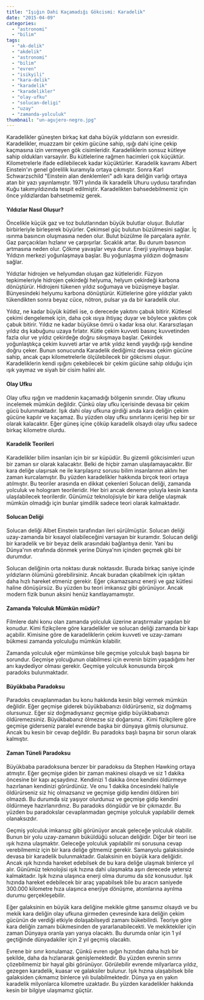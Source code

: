 ```yaml
---
title: "Işığın Dahi Kaçamadığı Gökcismi: Karadelik"
date: "2015-04-09"
categories: 
  - "astronomi"
  - "bilim"
tags: 
  - "ak-delik"
  - "akdelik"
  - "astronomi"
  - "bilim"
  - "evren"
  - "isikyili"
  - "kara-delik"
  - "karadelik"
  - "karadelikler"
  - "olay-ufku"
  - "solucan-deligi"
  - "uzay"
  - "zamanda-yolculuk"
thumbnail: "un-agujero-negro.jpg"
---
```


Karadelikler güneşten birkaç kat daha büyük yıldızların son evresidir. Karadelikler, muazzam bir çekim gücüne sahip, ışığı dahi içine çekip kaçmasına izin vermeyen gök cisimleridir. Karadeliklerin sonsuz kütleye sahip oldukları varsayılır. Bu kütlelerine rağmen hacimleri çok küçüktür. Kilometrelerle ifade edilebilecek kadar küçüktürler. Karadelik kavramı Albert Einstein'ın genel görelilik kuramıyla ortaya çıkmıştır. Sonra Karl Schwarzschild "Einstein alan denklemleri" adlı kara deliğin varlığı ortaya atan bir yazı yayınlamıştır. 1971 yılında ilk karadelik Uhuru uydusu tarafından Kuğu takımyıldızında tespit edilmiştir. Karadelikten bahsedebilmemiz için önce yıldızlardan bahsetmemiz gerek.

#### Yıldızlar Nasıl Oluşur?

Öncelikle küçük gaz ve toz bulutlarından büyük bulutlar oluşur. Bulutlar birbirleriyle birleşerek büyürler. Çekimsel güç bulutun büzülmesini sağlar. İç ısınma basıncın oluşmasına neden olur. Bulut büzülme ile parçalara ayrılır. Gaz parçacıkları hızlanır ve çarpışırlar. Sıcaklık artar. Bu durum basıncın artmasına neden olur. Çökme yavaşlar veya durur. Enerji yayılmaya başlar. Yıldızın merkezi yoğunlaşmaya başlar. Bu yoğunlaşma yıldızın doğmasını sağlar.

Yıldızlar hidrojen ve helyumdan oluşan gaz kütleleridir. Füzyon tepkimeleriyle hidrojen çekirdeği helyuma, helyum çekirdeği karbona dönüştürür. Hidrojeni tükenen yıldız soğumaya ve büzüşmeye başlar. Bünyesindeki helyumu karbona dönüştürür. Kütlelerine göre yıldızlar yakıtı tükendikten sonra beyaz cüce, nötron, pulsar ya da bir karadelik olur.

Yıldız, ne kadar büyük kütleli ise, o derecede yakıtını çabuk bitirir. Kütlesel çekimi dengelemek için, daha çok ısıya ihtiyaç duyar ve böylece yakıtını çok çabuk bitirir. Yıldız ne kadar büyükse ömrü o kadar kısa olur. Kararsızlaşan yıldız dış kabuğunu uzaya fırlatır. Kütle çekim kuvveti basınç kuvvetinden fazla olur ve yıldız çekirdeğe doğru sıkışmaya başlar. Çekirdek yoğunlaştıkça çekim kuvveti artar ve artık yıldız kendi yaydığı ışığı kendine doğru çeker. Bunun sonucunda Karadelik dediğimiz devasa çekim gücüne sahip, ancak çapı kilometrelerle ölçülebilecek bir gökcismi oluşur. Karadeliklerin kendi ışığını çekebilecek bir çekim gücüne sahip olduğu için ışık yaymaz ve siyah bir cisim halini alır.

#### Olay Ufku

Olay ufku ışığın ve maddenin kaçamadığı bölgenin sınırıdır. Olay ufkunu incelemek mümkün değildir. Çünkü olay ufku içerisinde devasa bir çekim gücü bulunmaktadır. Işık dahi olay ufkuna girdiği anda kara deliğin çekim gücüne kapılır ve kaçamaz. Bu yüzden olay ufku sınırlarını içerisi hep bir sır olarak kalacaktır. Eğer güneş içine çöküp karadelik olsaydı olay ufku sadece birkaç kilometre olurdu.

#### Karadelik Teorileri

Karadelikler bilim insanları için bir sır küpüdür. Bu gizemli gökcisimleri uzun bir zaman sır olarak kalacaktır. Belki de hiçbir zaman ulaşılamayacaktır. Bir kara deliğe ulaşırsak ne ile karşılaşırız sorusu bilim insanlarının aklını her zaman kurcalamıştır. Bu yüzden karadelikler hakkında birçok teori ortaya atılmıştır. Bu teoriler arasında en dikkat çekenleri Solucan deliği, zamanda yolculuk ve hologram teorileridir. Her biri ancak deneme yoluyla kesin kanıta ulaşılabilecek teorilerdir. Günümüz teknolojisiyle bir kara deliğe ulaşmak mümkün olmadığı için bunlar şimdilik sadece teori olarak kalmaktadır.

#### Solucan Deliği

Solucan deliği Albet Einstein tarafından ileri sürülmüştür. Solucan deliği uzay-zamanda bir kısayol olabileceğini varsayan bir kuramdır. Solucan deliği bir karadelik ve bir beyaz delik arasındaki bağlantıya denir. Yani bu Dünya'nın etrafında dönmek yerine Dünya'nın içinden geçmek gibi bir durumdur.

Solucan deliğinin orta noktası durak noktasıdır. Burada birkaç saniye içinde yıldızların ölümünü görebilirsiniz. Ancak buradan çıkabilmek için ışıktan daha hızlı hareket etmeniz gerekir. Eğer çıkamazsanız enerji ve gaz kütlesi haline dönüşürsüz. Bu yüzden bu teori imkansız gibi görünüyor. Ancak modern fizik bunun aksini henüz kanıtlayamamıştır.

#### Zamanda Yolculuk Mümkün müdür?

Filmlere dahi konu olan zamanda yolculuk üzerine araştırmalar yapılan bir konudur. Kimi fizikçilere göre karadelikler ve solucan deliği zamanda bir kapı açabilir. Kimisine göre de karadeliklerin çekim kuvveti ve uzay-zamanı bükmesi zamanda yolculuğu mümkün kılabilir.

Zamanda yolculuk eğer mümkünse bile geçmişe yolculuk başlı başına bir sorundur. Geçmişe yolcuğunun olabilmesi için evrenin bizim yaşadığımı her anı kaydediyor olması gerekir. Geçmişe yolculuk konusunda birçok paradoks bulunmaktadır.

#### Büyükbaba Paradoksu

Paradoks cevaplanmadan bu konu hakkında kesin bilgi vermek mümkün değildir. Eğer geçmişe giderek büyükbabanızı öldürürseniz, siz doğmamış olursunuz. Eğer siz doğmadıysanız geçmişe gidip büyükbabanızı öldüremezsiniz. Büyükbabanız ölmezse siz doğarsınız . Kimi fizikçilere göre geçmişe giderseniz paralel evrende başka bir dünyaya gitmiş olursunuz. Ancak bu kesin bir cevap değildir. Bu paradoks başlı başına bir sorun olarak kalmıştır.

#### Zaman Tüneli Paradoksu

Büyükbaba paradoksuna benzer bir paradoksu da Stephen Hawking ortaya atmıştır. Eğer geçmişe giden bir zaman makinesi olsaydı ve siz 1 dakika öncesine bir kapı açsaydınız. Kendinizi 1 dakika önce kendini öldürmeye hazırlanan kendinizi görürdünüz. Ve onu 1 dakika öncesindeki haliyle öldürürseniz siz hiç olmazsanız ve geçmişe gidip kendini öldüren biri olmazdı. Bu durumda siz yaşıyor olurdunuz ve geçmişe gidip kendini öldürmeye hazırlanırdınız. Bu paradoks döngüdür ve bir çıkmazdır. Bu yüzden bu paradokslar cevaplanmadan geçmişe yolculuk yapılabilir demek olanaksızdır.

Geçmiş yolculuk imkansız gibi görünüyor ancak geleceğe yolculuk olabilir. Bunun bir yolu uzay-zamanın büküldüğü solucan deliğidir. Diğer bir teori ise ışık hızına ulaşmaktır. Geleceğe yolculuk yapılabilir mi sorusuna cevap verebilmemiz için bir kara deliğe gitmemiz gerekir. Samanyolu galaksisinde devasa bir karadelik bulunmaktadır. Galaksinin en büyük kara deliğidir. Ancak ışık hızında hareket edebilsek de bu kara deliğe ulaşmak binlerce yıl alır. Günümüz teknolojisi ışık hızına dahi ulaşmakta aşırı derecede yetersiz kalmaktadır. Işık hızına ulaşınca enerji olma durumu da söz konusudur. Işık hızında hareket edebilecek bir araç yapabilsek bile bu aracın saniyede 300.000 kilometre hıza ulaşınca enerjiye dönüşme, atomlarına ayrılma durumu gerçekleşebilir.

Eğer galaksinin en büyük kara deliğine mekikle gitme şansımız olsaydı ve bu mekik kara deliğin olay ufkuna girmeden çevresinde kara deliğin çekim gücünün de verdiği etkiyle dolaşabilseydi zamanı bükebilirdi. Teoriye göre kara deliğin zamanı bükmesinden de yararlanabilecekti. Ve mekiktekiler için zaman Dünyaya oranla yarı yarıya olacaktı. Bu durumda onlar için 1 yıl geçtiğinde dünyadakiler için 2 yıl geçmiş olacaktı.

Evrene bir sınır konulamaz. Çünkü evren ışığın hızından daha hızlı bir şekilde, daha da hızlanarak genişlemektedir. Bu yüzden evrenin sırrını çözebilmemiz bir hayal gibi görünüyor. Görülebilir evrende milyarlarca yıldız, gezegen karadelik, kuasar ve galaksiler bulunur. Işık hızına ulaşabilsek bile galaksiden çıkmamız binlerce yılı bulabilmektedir. Dünya ya en yakın karadelik milyonlarca kilometre uzaktadır. Bu yüzden karadelikler hakkında kesin bir bilgiye ulaşmamız güçtür.
